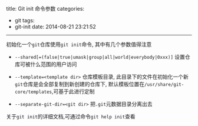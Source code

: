 title: Git init 命令参数
categories:
  - git
tags:
  - git-init
date: 2014-08-21 23:21:52
---

初始化一个`git`仓库使用`git init`命令, 其中有几个参数值得注意

- `--shared[=(false|true|umask|group|all|world|everybody|0xxx)]`
设置仓库可被什么范围的用户访问

- `--template=<template dir>`
仓库模板目录, 此目录下的文件在初始化一个新`git`仓库是会全部复制到新创建的仓库下, 默认模板位置在`/usr/share/git-core/templates`,可基于此进行定制

- `--separate-git-dir=<git dir>`
把`.git`元数据目录分离出去

关于`git init`的详细文档,可通过命令`git help init`查看


<!-- more -->


